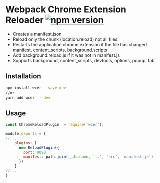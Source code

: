 # Webpack Chrome Extension Reloader [![npm version](https://badge.fury.io/js/wcer.svg)](https://badge.fury.io/js/wcer) 

+ Creates a manifest.json
+ Reload only the chunk (location.reload) not all files.
+ Restarts the application chrome extension if the file has changed manifest, content_scripts, background.scripts
+ Add background.reload.js if it was not in manifest.js
+ Supports background, content_scripts, devtools, options, popup, tab

## Installation

```bash
npm install wcer --save-dev
//or
yarn add wcer  --dev
```
## Usage
```js
const ChromeReloadPlugin  = require('wcer');

module.exports = {
//...
    plugins: [
      new ReloadPlugin({
        port: 9090,
        manifest: path.join(__dirname, '..', 'src', 'manifest.js')
      })
    ] 
//...
}
```